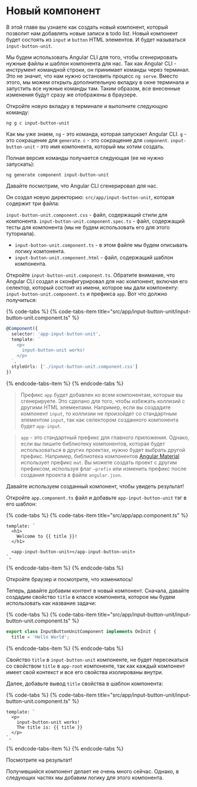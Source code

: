 # Новый компонент

В этой главе вы узнаете как создать новый компонент, который позволит нам добавлять новые записи в todo list. Новый компонент будет состоять из `input` и `button` HTML элементов. И будет называться `input-button-unit`.

Мы будем использовать Angular CLI для того, чтобы сгенерировать нужные файлы и шаблон компонента для нас. Так как Angular CLI - инструмент командной строки, он принимает команды через терминал. Это не значит, что нам нужно остановить процесс `ng serve`. Вместо этого, мы можем открыть дополнительную вкладку в окне терминала и запустить все нужные команды там. Таким образом, все внесенные изменения будут сразу же отображены в браузере.

Откройте новую вкладку в терминале и выполните следующую команду:

```text
ng g c input-button-unit
```

Как мы уже знаем, `ng` - это команда, которая запускает Angular CLI. `g` - это сокращение для `generate`. `c` - это сокращение для `component`. `input-button-unit` - это имя компонента, который мы хотим создать.

Полная версия команды получается следующая (ее не нужно запускать):

```text
ng generate component input-button-unit
```
Давайте посмотрим, что Angular CLI сгенерировал для нас.

Он создал новую директорию: `src/app/input-button-unit`, которая содержит три файла:

`input-button-unit.component.css` - файл, содержащий стили для компонента.
`input-button-unit.component.spec.ts` - файл, содержащий тесты для компонента (мы не будем использовать его для этого туториала).
* `input-button-unit.component.ts` - в этом файле мы будем описывать логику компонента.
* `input-button-unit.component.html` - файл, содержащий шаблон компонента.

Откройте `input-button-unit.component.ts`. Обратите внимание, что Angular CLI создал и сконфигурировал для нас компонент, включая его селектор, который состоит из имени, которое мы дали компоненту: `input-button-unit.component.ts` и префикса `app`. Вот что должно получиться:

{% code-tabs %}
{% code-tabs-item title="src/app/input-button-unit/input-button-unit.component.ts" %}
```typescript
@Component({
  selector: 'app-input-button-unit',
  template: `
    <p>
      input-button-unit works!
    </p>
  `,
  styleUrls: ['./input-button-unit.component.css']
})
```
{% endcode-tabs-item %}
{% endcode-tabs %}

> Префикс `app` будет добавлен ко всем компонентам, которые вы сгенерируете. Это сделано для того, чтобы избежать коллизий с другими HTML элементами. Например, если вы создадите компонент `input`, то коллизии не произойдет со стандартным элементом `input`, так как селектором созданного компонента будет `app-input`.

> `app` - это стандартный префикс для главного приложения. Однако, если вы пишите библиотеку компонентов, которая будет использоваться в других проектах, нужно будет выбрать другой префикс. Например, библиотека компонентов [Angular Material](https://material.angular.io/) использует префикс `mat`. Вы можете создать проект с другим префиксом, используя флаг `—prefix` или изменить префикс после создания проекта в файле `angular.json`.

Давайте используем созданный компонент, чтобы увидеть результат!

Откройте `app.component.ts` файл и добавьте `app-input-button-unit` тэг в его шаблон:

{% code-tabs %}
{% code-tabs-item title="src/app/app.component.ts" %}
```markup
template: `
  <h1>
    Welcome to {{ title }}!
  </h1>

  <app-input-button-unit></app-input-button-unit>
`,
```
{% endcode-tabs-item %}
{% endcode-tabs %}

Откройте браузер и посмотрите, что изменилось!

Теперь, давайте добавим контент в новый компонент. Сначала, давайте создадим свойство `title` в классе компонента, которое мы будем использовать как название задачи:

{% code-tabs %}
{% code-tabs-item title="src/app/input-button-unit/input-button-unit.component.ts" %}
```typescript
export class InputButtonUnitComponent implements OnInit {
  title = 'Hello World';
```
{% endcode-tabs-item %}
{% endcode-tabs %}

Свойство `title` в `input-button-unit` компоненте, не будет пересекаться со свойством `title` в `app-root` компоненте, так как каждый компонент имеет свой контекст и все его свойства изолированы внутри.

Далее, добавьте вывод `title` свойства в шаблон компонента:

{% code-tabs %}
{% code-tabs-item title="src/app/input-button-unit/input-button-unit.component.ts" %}
```markup
template: `
  <p>
    input-button-unit works!
    The title is: {{ title }}
  </p>
`,
```
{% endcode-tabs-item %}
{% endcode-tabs %}

Посмотрите на результат!

Получившийся компонент делает не очень много сейчас. Однако, в следующих частях мы добавим логику для этого компонента.
